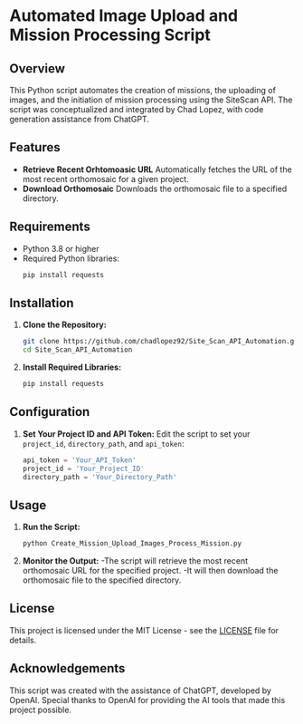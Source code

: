 # Automated Image Upload and Mission Processing Script

## Overview

This Python script automates the creation of missions, the uploading of images, and the initiation of mission processing using the SiteScan API. The script was conceptualized and integrated by Chad Lopez, with code generation assistance from ChatGPT.

## Features

- **Retrieve Recent Orhtomoasic URL** Automatically fetches the URL of the most recent orthomosaic for a given project.
- **Download Orthomosaic** Downloads the orthomosaic file to a specified directory.

## Requirements

- Python 3.8 or higher
- Required Python libraries:
    ```bash
    pip install requests
    ```

## Installation

1. **Clone the Repository:**
    ```bash
    git clone https://github.com/chadlopez92/Site_Scan_API_Automation.git
    cd Site_Scan_API_Automation
    ```

2. **Install Required Libraries:**
    ```bash
    pip install requests
    ```

## Configuration

1. **Set Your Project ID and API Token:**
    Edit the script to set your `project_id`, `directory_path`, and `api_token`:
    ```python
    api_token = 'Your_API_Token'
    project_id = 'Your_Project_ID'
    directory_path = 'Your_Directory_Path'
    ```

## Usage

1. **Run the Script:**
    ```bash
    python Create_Mission_Upload_Images_Process_Mission.py
    ```

2. **Monitor the Output:**
   -The script will retrieve the most recent orthomosaic URL for the specified project.
   -It will then download the orthomosaic file to the specified directory.


## License

This project is licensed under the MIT License - see the [LICENSE](https://github.com/chadlopez92/Site_Scan_API_Automation/blob/main/LICENSE) file for details.

## Acknowledgements

This script was created with the assistance of ChatGPT, developed by OpenAI. Special thanks to OpenAI for providing the AI tools that made this project possible.


